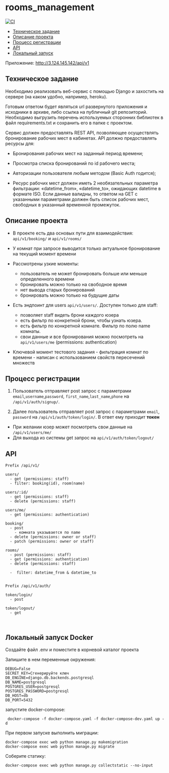 # rooms_management
[![CI](https://github.com/farispamfull/rooms_management/actions/workflows/rooms_management.yml/badge.svg)](https://github.com/farispamfull/rooms_management/actions/workflows/rooms_management.yml)
* [Техническое задание](#tech-task)
* [Описание проекта](#description)
* [Процесс регистрации](#registations)
* [API](#api)
* [Локальный запуск](#dev)

Приложение: http://3.124.145.142/api/v1

## Техническое задание <a name="tech-task"></a>

Необходимо реализовать веб-сервис с помощью Django и захостить на сервере (на каком удобно, например, heroku). 

Готовым ответом будет являться url развернутого приложения и исходники в архиве, либо ссылка на публичный git репозиторий. Необходимо выгрузить перечень используемых сторонних библиотек в файл requirements.txt и сохранить его в папке с проектом.

Сервис должен предоставлять REST API, позволяющее осуществлять бронирование рабочих мест в кабинетах. API должно предоставлять ресурсы для:
* Бронирования рабочих мест на заданный период времени;

* Просмотра списка бронирований по id рабочего места;

* Авторизации пользователя любым методом (Basic Auth годится);

* Ресурс рабочих мест должен иметь 2 необязательных параметра фильтрации: «datetime_from», «datetime_to», ожидающих datetime в формате ISO. Если данные валидны, то ответом на GET с указанными параметрами должен быть список рабочих мест, свободных в указанный временной промежуток.


## Описание проекта <a name="description"></a>

* В проекте есть два основых пути для взаимодействия: `api/v1/booking/` и `api/v1/rooms/`

* У комнат при запросе выводится только актуальное бронирование на текущий момент времени
 
* Рассмотрены узкие моменты:
  - пользователь не может бронировать больше или меньше определенного времени
  - бронировать можно только на свободное время
  - нет вывода старых бронирований
  - бронировать можно только на будущие даты

* Есть эндпоинт для users `api/v1/users/`. Доступен только для staff:
  - позволяет staff видеть брони каждого юзера
  - есть фильтр по конкретной брони, чтобы узнать юзера.
  - есть фильтр по конкретной комнате. Фильтр по полю name комнаты.
  - свои данные и все бронирования можно посмотреть на `api/v1/users/me` (permissions: authentication)

 

* Ключевой момент тестового задания - фильтрация комнат по времени - написан с использованием свойств пересечений множеств



## Процесс регистрации <a name="registations"></a>
1. Пользователь отправляет post запрос с параметрами  `email`,`username`,`password`, 
`first_name`,`last_name`,`phone` на `/api/v1/auth/signup/`.

3. Далее пользователь отправляет post запрос с параметрами  `email`, `password` на `/api/v1/auth/token/login/`.
В ответ ему приходит **токен** 

* При желании юзер может посмотреть свои данные на `/api/v1/users/me/`
* Для выхода из системы get запрос на `api/v1/auth/token/logout/`


## API
```
Prefix /api/v1/

users/
  - get (permissions: staff)
  - filter: booking(id), room(name)

users/:id/
  - get (permissions: staff)
  - delete (permissions: staff)

users/me/
  - get (permissions: authentication)

booking/
  - post 
    - комната указывается по name
  - delete (permissions: owner or staff)
  - patch (permissions: owner or staff)

rooms/
  - post (permissions: staff)
  - get (permissions: authentication)
  - delete (permissions: staff)

  -  filter: datetime_from & datetime_to


```



```
Prefix /api/v1/auth/

token/login/
  - post

token/logout/
  - get



```

## Локальный запуск Docker <a name="dev"></a>
Создайте файл .env и поместите в корневой каталог проекта

Запишите в нем переменные окружения:
```
DEBUG=False
SECRET_KEY=Сгенерируйте ключ
DB_ENGINE=django.db.backends.postgresql
DB_NAME=postgresql
POSTGRES_USER=postgresql
POSTGRES_PASSWORD=postgresql
DB_HOST=db
DB_PORT=5432
```
запустите docker-compose:
```
 docker-compose -f docker-compose.yaml -f docker-compose-dev.yaml up -d
```

При первом запуске выполнить миграции:

```
docker-compose exec web python manage.py makemigration
docker-compose exec web python manage.py migrate
```

Соберите статику:
```
docker-compose exec web python manage.py collectstatic --no-input